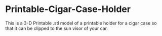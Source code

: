 # Printable-Cigar-Case-Holder
This is a 3-D Printable .stl model of a printable holder for a cigar case so that it can be clipped to the sun visor of your car.
